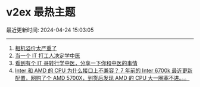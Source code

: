# v2ex 最热主题

最近更新时间: 2024-04-24 15:03:05

--- 
1. [相机溢价太严重了](https://www.v2ex.com/t/1035120) 
2. [当一个 IT 打工人决定学中医](https://www.v2ex.com/t/1035140) 
3. [看到有个 IT 哥转行学中医，分享一下你和中医的事情](https://www.v2ex.com/t/1035169) 
4. [Inter 和 AMD 的 CPU 为什么接口上不兼容？ 7 年前的 Inter 6700k 最近更新配置，网购了个 AMD 5700X，到货后发现 AMD 的 CPU 大一圈塞不进。。。](https://www.v2ex.com/t/1035131) 
